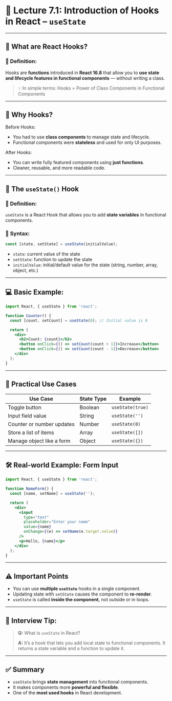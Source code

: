 # 📘 **Lecture 7.1: Introduction of Hooks in React – `useState`**

---

## 🔷 What are React Hooks?

### 📖 **Definition:**

Hooks are **functions** introduced in **React 16.8** that allow you to **use state and lifecycle features in functional components** — without writing a class.

> 💡 In simple terms: Hooks = Power of Class Components in Functional Components

---

## 🧠 Why Hooks?

Before Hooks:

* You had to use **class components** to manage state and lifecycle.
* Functional components were **stateless** and used for only UI purposes.

After Hooks:

* You can write fully featured components using **just functions**.
* Cleaner, reusable, and more readable code.

---

## 🧪 The `useState()` Hook

### 📖 **Definition:**

`useState` is a React Hook that allows you to add **state variables** in functional components.

### 🔧 **Syntax:**

```js
const [state, setState] = useState(initialValue);
```

* `state`: current value of the state
* `setState`: function to update the state
* `initialValue`: initial/default value for the state (string, number, array, object, etc.)

---

## 💻 Basic Example:

```jsx
import React, { useState } from 'react';

function Counter() {
  const [count, setCount] = useState(0); // Initial value is 0

  return (
    <div>
      <h2>Count: {count}</h2>
      <button onClick={() => setCount(count + 1)}>Increase</button>
      <button onClick={() => setCount(count - 1)}>Decrease</button>
    </div>
  );
}
```

---

## 🎯 Practical Use Cases

| Use Case                  | State Type | Example          |
| ------------------------- | ---------- | ---------------- |
| Toggle button             | Boolean    | `useState(true)` |
| Input field value         | String     | `useState('')`   |
| Counter or number updates | Number     | `useState(0)`    |
| Store a list of items     | Array      | `useState([])`   |
| Manage object like a form | Object     | `useState({})`   |

---

## 🛠 Real-world Example: Form Input

```jsx
import React, { useState } from 'react';

function NameForm() {
  const [name, setName] = useState('');

  return (
    <div>
      <input
        type="text"
        placeholder="Enter your name"
        value={name}
        onChange={(e) => setName(e.target.value)}
      />
      <p>Hello, {name}</p>
    </div>
  );
}
```

---

## ⚠️ Important Points

* You can use **multiple `useState`** hooks in a single component.
* Updating state with `setState` causes the component to **re-render**.
* `useState` is called **inside the component**, not outside or in loops.

---

## 🧠 Interview Tip:

> **Q:** What is `useState` in React?
>
> **A:** It’s a hook that lets you add local state to functional components. It returns a state variable and a function to update it.

---

## ✅ Summary

* `useState` brings **state management** into functional components.
* It makes components more **powerful and flexible**.
* One of the **most used hooks** in React development.
